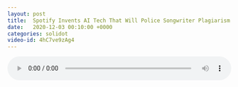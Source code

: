 ```yaml
---
layout: post
title:  Spotify Invents AI Tech That Will Police Songwriter Plagiarism
date:   2020-12-03 00:10:00 +0000
categories: solidot
video-id: 4hC7ve9zAg4
---
```


<audio src="/assets/c61fdc7cab0374b50549e158f81b0ab2.mp3" style="width: 100%;" controls></audio>

